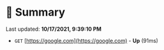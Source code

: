 # 📖 Summary
Last updated: **10/17/2021, 9:39:10 PM**

- `GET` [https://google.com](https://google.com) - **Up** (91ms)
